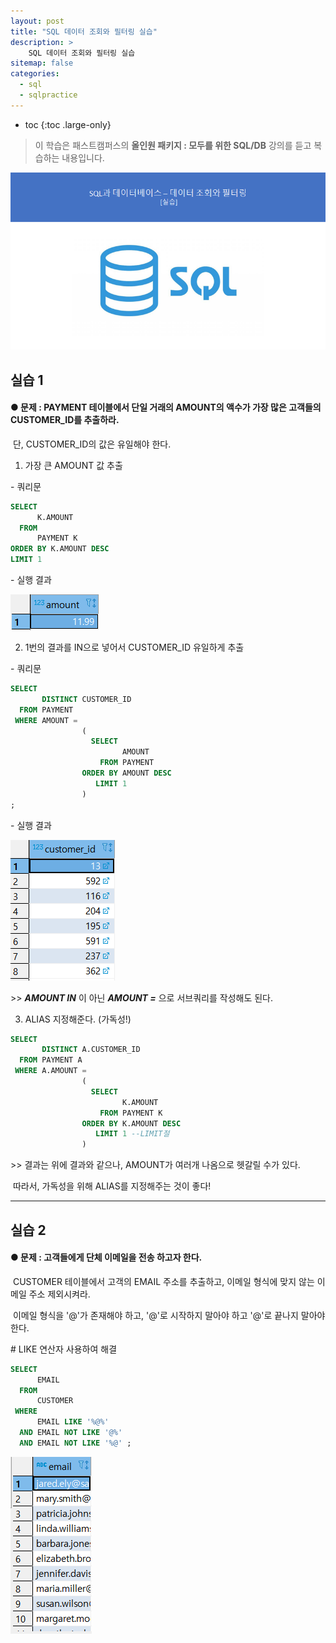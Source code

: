 ```yaml
---
layout: post
title: "SQL 데이터 조회와 필터링 실습"
description: >
    SQL 데이터 조회와 필터링 실습
sitemap: false
categories:
  - sql
  - sqlpractice 
---
```


* toc
{:toc .large-only}

> 이 학습은 패스트캠퍼스의 **올인원 패키지 : 모두를 위한 SQL/DB** 강의를 듣고 복습하는 내용입니다.

![img](/assets/md-images/image-16456063228991.png)

## 실습 1

#### ● 문제 : PAYMENT 테이블에서 단일 거래의 AMOUNT의 액수가 가장 많은 고객들의 CUSTOMER_ID를 추출하라.

​          단, CUSTOMER_ID의 값은 유일해야 한다.





1) 가장 큰 AMOUNT 값 추출





\- 쿼리문

```sql
SELECT 
	  K.AMOUNT 
  FROM 
	  PAYMENT K
ORDER BY K.AMOUNT DESC
LIMIT 1
```

\- 실행 결과

![img](/assets/md-images/image-16456063343973.png)





2) 1번의 결과를 IN으로 넣어서 CUSTOMER_ID 유일하게 추출



\- 쿼리문

```sql
SELECT 
	   DISTINCT CUSTOMER_ID 
  FROM PAYMENT 
 WHERE AMOUNT = 
				(
				  SELECT 
					     AMOUNT 
				    FROM PAYMENT 
				ORDER BY AMOUNT DESC
				   LIMIT 1
				)
;
```



\- 실행 결과

![img](/assets/md-images/image-16456063439175.png)

\>> ***AMOUNT IN*** 이 아닌 ***AMOUNT =*** 으로 서브쿼리를 작성해도 된다.





3) ALIAS 지정해준다. (가독성!)

```sql
SELECT 
	   DISTINCT A.CUSTOMER_ID 
  FROM PAYMENT A
 WHERE A.AMOUNT = 
				(
				  SELECT 
					     K.AMOUNT 
				    FROM PAYMENT K
				ORDER BY K.AMOUNT DESC
				   LIMIT 1 --LIMIT절
				)
```



\>> 결과는 위에 결과와 같으나, AMOUNT가 여러개 나옴으로 헷갈릴 수가 있다.

​     따라서, 가독성을 위해 ALIAS를 지정해주는 것이 좋다!





---





## 실습 2

#### ● 문제 : 고객들에게 단체 이메일을 전송 하고자 한다.

​          CUSTOMER 테이블에서 고객의 EMAIL 주소를 추출하고, 이메일 형식에 맞지 않는 이메일 주소 제외시켜라.

​          이메일 형식을 '@'가 존재해야 하고, '@'로 시작하지 말아야 하고 '@'로 끝나지 말아야 한다.





\# LIKE 연산자 사용하여 해결

```sql
SELECT
	  EMAIL
  FROM
	  CUSTOMER
 WHERE
	  EMAIL LIKE '%@%'
  AND EMAIL NOT LIKE '@%'
  AND EMAIL NOT LIKE '%@' ;
```

![img](/assets/md-images/image-16456063548247.png)

